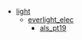 * [light](/light)
  * [everlight_elec](/light/everlight_elec)
    * [als_pt19](light/everlight_elec/als_pt19)
